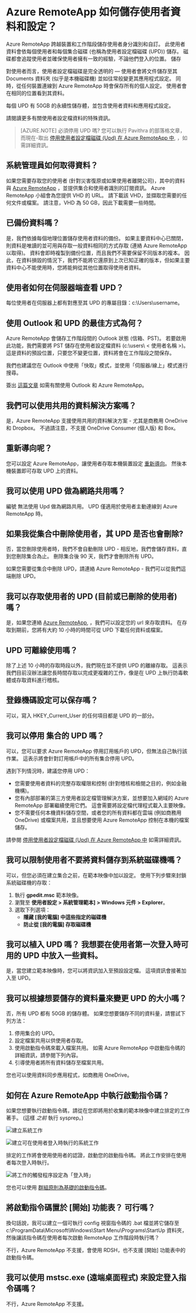 
<properties 
    pageTitle="如何搭配 Office 365 使用者帳戶使用 Azure RemoteApp | Microsoft Azure"
    description="了解如何搭配 Office 365 使用者帳戶使用 Azure RemoteApp"
    services="remoteapp"
    documentationCenter="" 
    authors="lizap" 
    manager="mbaldwin" />

<tags 
    ms.service="remoteapp" 
    ms.workload="compute" 
    ms.tgt_pltfrm="na" 
    ms.devlang="na" 
    ms.topic="article" 
    ms.date="12/04/2015" 
    ms.author="elizapo" />

# Azure RemoteApp 如何儲存使用者資料和設定？

Azure RemoteApp 跨越裝置和工作階段儲存使用者身分識別和自訂。 此使用者資料會依每個使用者和每個集合磁碟 (也稱為使用者設定檔磁碟 (UPD)) 儲存。 磁碟都會追蹤使用者並確保使用者擁有一致的經驗，不論他們登入的位置。 
儲存 

對使用者而言，使用者設定檔磁碟是完全透明的 — 使用者會將文件儲存至其 Documents 資料夾 (似乎是本機磁碟機) 並如往常般變更其應用程式設定。 同時，從任何裝置連線到 Azure RemoteApp 時會保存所有的個人設定。 使用者會在相同的位置看到其資料。

每個 UPD 有 50GB 的永續性儲存體，並包含使用者資料和應用程式設定。 

請閱讀更多有關使用者設定檔資料的特殊資訊。

>[AZURE.NOTE] 必須停用 UPD 嗎? 您可以執行 Pavithra 的部落格文章，而現在-取出 [停用使用者設定檔磁碟 (Upd) 在 Azure RemoteApp 中](http://blogs.msdn.com/b/rds/archive/2015/11/11/disable-user-profile-disks-upds-in-azure-remoteapp.aspx), ，如需詳細資訊。


## 系統管理員如何取得資料？

如果您需要存取您的使用者 (針對災害復原或如果使用者離開公司)，其中的資料與 [Azure RemoteApp](mailto:remoteappforum@microsoft.com) ，並提供集合和使用者識別的訂閱資訊。 Azure RemoteApp 小組會為您提供 VHD 的 URL。 請下載該 VHD，並擷取您需要的任何文件或檔案。 請注意，VHD 為 50 GB，因此下載需要一些時間。


## 已備份資料嗎？

是，我們依據每個地理位置儲存使用者資料的備份。 如果主要資料中心已關閉，則資料是唯讀的並可用與存取一般資料相同的方式存取 (連絡 Azure RemoteApp 以取得)。 資料會即時複製到備份位置，而且我們不需要保留不同版本的複本。 因此，在資料損毀的情況下，我們不能將它還原到上次已知正確的版本，但如果主要資料中心不能使用時，您將能夠從其他位置取得使用者資料。

## 使用者如何在伺服器端查看 UPD？

每位使用者在伺服器上都有對應至其 UPD 的專屬目錄：c:\Users\username。

## 使用 Outlook 和 UPD 的最佳方式為何？

Azure RemoteApp 會儲存工作階段間的 Outlook 狀態 (信箱、PST)。 若要啟用此功能，我們需要將 PST 儲存在使用者設定檔資料 (c:\users\ < 使用者名稱 >)。 這是資料的預設位置，只要您不變更位置，資料將會在工作階段之間保存。

我們也建議您在 Outlook 中使用「快取」模式，並使用「伺服器/線上」模式進行搜尋。

簽出 [這篇文章](remoteapp-outlook.md) 如需有關使用 Outlook 和 Azure RemoteApp。

## 我們可以使用共用的資料解決方案嗎？
是，Azure RemoteApp 支援使用共用的資料解決方案 - 尤其是商務用 OneDrive 和 Dropbox。 不過請注意，不支援 OneDrive Consumer (個人版) 和 Box。

## 重新導向呢？
您可以設定 Azure RemoteApp，讓使用者存取本機裝置設定 [重新導向](remoteapp-redirection.md)。 然後本機裝置即可存取 UPD 上的資料。

## 我可以使用 UPD 做為網路共用嗎？
編號 無法使用 Upd 做為網路共用。 UPD 僅適用於使用者主動連線到 Azure RemoteApp 時。

## 如果我從集合中刪除使用者，其 UPD 是否也會刪除?

否，當您刪除使用者時，我們不會自動刪除 UPD - 相反地，我們會儲存資料，直到您刪除集合為止。 刪除集合後 90 天，我們才會刪除所有 UPD。 

如果您需要從集合中刪除 UPD，請連絡 Azure RemoteApp - 我們可以從我們這端刪除 UPD。

## 我可以存取使用者的 UPD (目前或已刪除的使用者) 嗎？

是，如果您連絡 [Azure RemoteApp](mailto:remoteappforum@microsoft.com), ，我們可以設定您的 url 來存取資料。 在存取到期前，您將有大約 10 小時的時間可從 UPD 下載任何資料或檔案。

## UPD 可離線使用嗎？

除了上述 10 小時的存取時段以外，我們現在並不提供 UPD 的離線存取。 這表示我們目前沒辦法讓您長時間存取以完成更複雜的工作，像是在 UPD 上執行防毒軟體或存取資料進行稽核。

## 登錄機碼設定可以保存嗎？
可以，寫入 HKEY_Current_User 的任何項目都是 UPD 的一部分。

## 我可以停用 集合的 UPD 嗎？

可以，您可以要求 Azure RemoteApp 停用訂用帳戶的 UPD，但無法自己執行該作業。 這表示將會針對訂用帳戶中的所有集合停用 UPD。

遇到下列情況時，建議您停用 UPD： 

- 您需要使用者資料的完整存取權限和控制 (針對稽核和檢閱之目的，例如金融機構)。
- 您有內部部署的第三方使用者設定檔管理解決方案，並想要加入網域的 Azure RemoteApp 部署繼續使用它們。 這會需要將設定檔代理程式載入主要映像。 
- 您不需要任何本機資料儲存空間，或者您的所有資料都在雲端 (例如商務用 OneDrive) 或檔案共用，並且想要使用 Azure RemoteApp 控制在本機的檔案儲存。

請參閱  [停用使用者設定檔磁碟 (Upd) 在 Azure RemoteApp 中](http://blogs.msdn.com/b/rds/archive/2015/11/11/disable-user-profile-disks-upds-in-azure-remoteapp.aspx) 如需詳細資訊。

## 我可以限制使用者不要將資料儲存到系統磁碟機嗎？

可以，但您必須在建立集合之前，在範本映像中加以設定。 使用下列步驟來封鎖系統磁碟機的存取：

1. 執行 **gpedit.msc** 範本映像。
2. 瀏覽至 **使用者設定 > 系統管理範本] > Windows 元件 > Explorer**。
3. 選取下列選項：
    - **隱藏 [我的電腦] 中這些指定的磁碟機**
    - **防止從 [我的電腦] 存取磁碟機**

## 我可以植入 UPD 嗎？ 我想要在使用者第一次登入時可用的 UPD 中放入一些資料。

是，當您建立範本映像時，您可以將資訊加入至預設設定檔。 這項資訊會接著加入至 UPD。

## 我可以根據想要儲存的資料量來變更 UPD 的大小嗎？

否，所有 UPD 都有 50GB 的儲存體。 如果您想要儲存不同的資料量，請嘗試下列方法：

1. 停用集合的 UPD。
2. 設定檔案共用以供使用者存取。
3. 使用啟動指令碼來載入檔案共用。 如需 Azure RemoteApp 中啟動指令碼的詳細資訊，請參閱下列內容。
4. 引導使用者將所有資料儲存至檔案共用。

您也可以使用資料同步應用程式，如商務用 OneDrive。

## 如何在 Azure RemoteApp 中執行啟動指令碼？

如果您想要執行啟動指令碼，請從在您即將用於收集的範本映像中建立排定的工作著手。 (這樣 *之前* 執行 sysprep。) 

![建立系統工作](./media/remoteapp-upd/upd1.png)

![建立可在使用者登入時執行的系統工作](./media/remoteapp-upd/upd2.png)

排定的工作將會使用使用者的認證，啟動您的啟動指令碼。 將此工作安排在使用者每次登入時執行。

![將工作的觸發程序設定為「登入時」](./media/remoteapp-upd/upd3.png)

您也可以使用 [群組原則為基礎的啟動指令碼](https://technet.microsoft.com/library/cc779329%28v=ws.10%29.aspx)。 

## 將啟動指令碼置於 [開始] 功能表？ 可行嗎？

換句話說，我可以建立一個可執行 config 視窗指令碼的 .bat 檔並將它儲存至 c:\ProgramData\Microsoft\Windows\Start Menu\Programs\StartUp 資料夾，然後讓該指令碼在使用者每次啟動 RemoteApp 工作階段時執行嗎？

不行，Azure RemoteApp 不支援，會使用 RDSH，也不支援 [開始] 功能表中的啟動指令碼。

## 我可以使用 mstsc.exe (遠端桌面程式) 來設定登入指令碼嗎？

不行，Azure RemoteApp 不支援。

